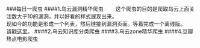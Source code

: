 ###每日一爬虫
####1.乌云漏洞精华爬虫
　　这个爬虫的目的是爬取乌云上面关注数大于10的漏洞，并以好看的样式展现出来。<br />
现如今的功能是形成一个列表，然后链接到漏洞页面。等着完成一个离线版。<br />
请戳[这里](https://github.com/GurdZain/Daily_spider/blob/master/spider/wooyun_spider.py)。
####2.乌云知识库分类爬虫
####3.乌云zone精华爬虫
####4.豆瓣热点电影爬虫

